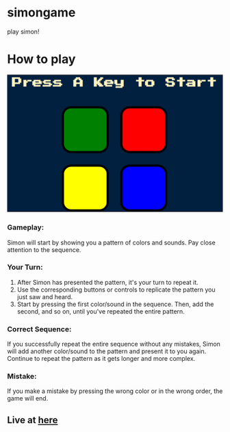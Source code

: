 # simongame
play simon!

# How to play
 ![gameplay](_images/simon%20game.png)
### Gameplay:
Simon will start by showing you a pattern of colors and sounds. Pay close attention to the sequence.

### Your Turn:
1. After Simon has presented the pattern, it's your turn to repeat it.
2. Use the corresponding buttons or controls to replicate the pattern you just saw and heard.
3. Start by pressing the first color/sound in the sequence. Then, add the second, and so on, until you've repeated the entire pattern.

### Correct Sequence:
If you successfully repeat the entire sequence without any mistakes, Simon will add another color/sound to the pattern and present it to you again.
Continue to repeat the pattern as it gets longer and more complex.

### Mistake:
If you make a mistake by pressing the wrong color or in the wrong order, the game will end.

## Live at [here](http://playsimon.me/simongame/)
